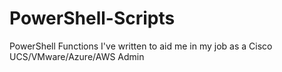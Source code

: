 # PowerShell-Scripts
PowerShell Functions I've written to aid me in my job as a Cisco UCS/VMware/Azure/AWS Admin
